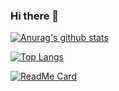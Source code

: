 ### Hi there 👋

<!--
**gsyx666/gsyx666** is a ✨ _special_ ✨ repository because its `README.md` (this file) appears on your GitHub profile.

Here are some ideas to get you started:

- 🔭 I’m currently working on ...
- 🌱 I’m currently learning ...
- 👯 I’m looking to collaborate on ...
- 🤔 I’m looking for help with ...
- 💬 Ask me about ...
- 📫 How to reach me: ...
- 😄 Pronouns: ...
- ⚡ Fun fact: ...
-->
[![Anurag's github stats](https://github-readme-stats.vercel.app/api?username=gsyx666)](https://github.com/anuraghazra/github-readme-stats)

[![Top Langs](https://github-readme-stats.vercel.app/api/top-langs/?username=gsyx666)](https://github.com/anuraghazra/github-readme-stats)


[![ReadMe Card](https://github-readme-stats.vercel.app/api/pin/?username=gsyx666&repo=gsyx666.github.io)](https://github.com/anuraghazra/github-readme-stats)
